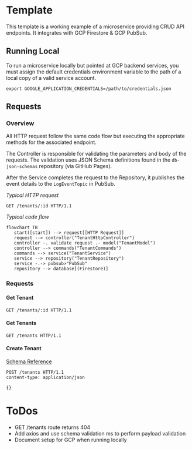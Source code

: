 # Template

This template is a working example of a microservice providing CRUD API endpoints. It integrates with GCP Firestore & GCP PubSub.

## Running Local

To run a microservice locally but pointed at GCP backend services, you must assign the default credentials environment variable to the path of a local copy of a valid service account.

```
export GOOGLE_APPLICATION_CREDENTIALS=/path/to/credentials.json
```

## Requests

### Overview

All HTTP request follow the same code flow but executing the appropriate methods for the associated endpoint.

The Controller is responsible for validating the parameters and body of the requests. The validation uses JSON Schema definitions found in the `db-json-schemas` repository (via GitHub Pages).

After the Service completes the request to the Repository, it publishes the event details to the `LogEventTopic` in PubSub.

_Typical HTTP request_

```http
GET /tenants/:id HTTP/1.1
```

_Typical code flow_

```mermaid
flowchart TB
   start([start]) --> request[[HTTP Request]]
   request --> controller("TenantHttpController")
   controller -. validate request .- model("TenantModel")
   controller --> commands("TenantCommands")
   commands --> service("TenantService")
   service --> repository("TenantRepository")
   service -.-> pubsub>"PubSub"
   repository --> database[(Firestore)]
```

### Requests

#### Get Tenant

```http
GET /tenants/:id HTTP/1.1
```

#### Get Tenants

```http
GET /tenants HTTP/1.1
```

#### Create Tenant

[Schema Reference](https://yunibas.github.io/json-schemas/tenant.json)

```http
POST /tenants HTTP/1.1
content-type: application/json

{}
```

# ToDos

-  GET /tenants route returns 404
-  Add axios and use schema validation ms to perform payload validation
-  Document setup for GCP when running locally
